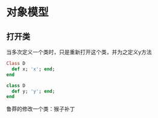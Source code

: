 # 对象模型

## 打开类

当多次定义一个类时，只是重新打开这个类，并为之定义y方法

``` ruby
Class D
  def x; 'x'; end;
end

class D
  def y; 'y'; end;
end
```

鲁莽的修改一个类：猴子补丁
